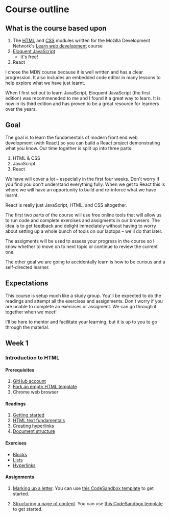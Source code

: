 # Course outline

## What is the course based upon

1. The [HTML](https://developer.mozilla.org/en-US/docs/Learn/HTML) and [CSS](https://developer.mozilla.org/en-US/docs/Learn/CSS) modules written for the Mozilla Development Network's [Learn web development](https://developer.mozilla.org/en-US/docs/Learn) course
2. [Eloquent JavaScript](https://eloquentjavascript.net/)
   - It's free!
3. React

I chose the MDN course because it is well written and has a clear progression. It also includes an embedded code editor in many lessons to help explore what we have just learnt.

When I first set out to learn JavaScript, Eloquent JavaScript (the first edition) was recommeneded to me and I found it a great way to learn. It is now in its third edition and has proven to be a great resource for learners over the years.

## Goal

The goal is to learn the fundamentals of modern front end web development (with React) so you can build a React project demonstrating what you know. Our time together is split up into three parts:

1. HTML & CSS
2. JavaScript
3. React

We have will cover a lot – especially in the first four weeks. Don't worry if you find you don't understand everything fully. When we get to React this is where we will have an opportunity to build and re-inforce what we have learnt.

React is really just JavaScript, HTML, and CSS altogether.

The first two parts of the course will use free online tools that will allow us to run code and complete exercises and assigments in our browsers. The idea is to get feedback and delight immediately without having to worry about setting up a whole bunch of tools on our laptops – we'll do that later.

The assigments will be used to assess your progress in the course so I know whether to move on to next topic or continue to review the current one.

The other goal we are going to accidentally learn is how to be curious and a self-directed learner.

## Expectations

This course is setup much like a study group. You'll be expected to do the readings and attempt all the exercises and assignments. Don't worry if you are unable to complete an exercises or assigment. We can go through it together when we meet!

I'll be here to mentor and facilitate your learning, but it is up to you to go through the material.

## Week 1

### Introduction to HTML

#### Prerequisites

1. [GitHub account](https://github.com/)
2. [Fork an empty HTML template](https://codesandbox.io/s/empty-html-template-x3955)
3. Chrome web browser

#### Readings

1. [Getting started](https://developer.mozilla.org/en-US/docs/Learn/HTML/Introduction_to_HTML/Getting_started)
2. [HTML text fundamentals](https://developer.mozilla.org/en-US/docs/Learn/HTML/Introduction_to_HTML/HTML_text_fundamentals)
3. [Creating hyperlinks](https://developer.mozilla.org/en-US/docs/Learn/HTML/Introduction_to_HTML/Creating_hyperlinks)
4. [Document structure](https://developer.mozilla.org/en-US/docs/Learn/HTML/Introduction_to_HTML/Document_and_website_structure)

#### Exercises

- [Blocks](./01-week/exercises/blocks.md)
- [Lists](./01-week/exercises/lists.md)
- [Hyperlinks](./01-week/exercises/links.md)

#### Assignments

1. [Marking up a letter](https://developer.mozilla.org/en-US/docs/Learn/HTML/Introduction_to_HTML/Marking_up_a_letter). You can use [this CodeSandbox template](https://codesandbox.io/s/marking-up-a-letter-oijup) to get started.

2. [Structuring a page of content](https://developer.mozilla.org/en-US/docs/Learn/HTML/Introduction_to_HTML/Structuring_a_page_of_content). You can use [this CodeSandbox template](https://codesandbox.io/s/structuring-a-page-of-content-5uuo6) to get started.
